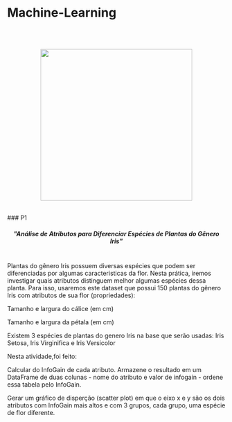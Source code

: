 # Machine-Learning
</br>

</br>
<p align="center">
  <img src="https://super.abril.com.br/wp-content/uploads/2016/09/super_imggato_digitando_0.gif" width="350">
</p>

</br>
### P1
<h5 align="center">"Análise de Atributos para Diferenciar Espécies de Plantas do Gênero Iris"</h5>
</br>
Plantas do gênero Iris possuem diversas espécies que podem ser diferenciadas por algumas caracteristicas da flor. Nesta prática, iremos investigar quais atributos distinguem melhor algumas espécies dessa planta. Para isso, usaremos este dataset que possui 150 plantas do gênero Iris com atributos de sua flor (propriedades):</br>

Tamanho e largura do cálice (em cm)</br>

Tamanho e largura da pétala (em cm)</br>

Existem 3 espécies de plantas do genero Iris na base que serão usadas: Iris Setosa, Iris Virginifica e Iris Versicolor</br>

Nesta atividade,foi feito:</br>

Calcular do InfoGain de cada atributo. Armazene o resultado em um DataFrame de duas colunas - nome do atributo e valor de infogain - ordene essa tabela pelo InfoGain.</br>

Gerar um gráfico de disperção (scatter plot) em que o eixo x e y são os dois atributos com InfoGain mais altos e com 3 grupos, cada grupo, uma espécie de flor diferente.</br>
